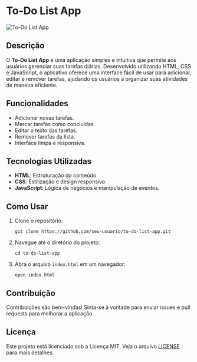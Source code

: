 
<body>
    <h1>To-Do List App</h1>
    <p><img src="link-para-imagem.png" alt="To-Do List App"></p>
    <h2>Descrição</h2>
    <p>O <strong>To-Do List App</strong> é uma aplicação simples e intuitiva que permite aos usuários gerenciar suas tarefas diárias. Desenvolvido utilizando HTML, CSS e JavaScript, o aplicativo oferece uma interface fácil de usar para adicionar, editar e remover tarefas, ajudando os usuários a organizar suas atividades de maneira eficiente.</p>

  <h2>Funcionalidades</h2>
    <ul>
        <li>Adicionar novas tarefas.</li>
        <li>Marcar tarefas como concluídas.</li>
        <li>Editar o texto das tarefas.</li>
        <li>Remover tarefas da lista.</li>
        <li>Interface limpa e responsiva.</li>
    </ul>

  <h2>Tecnologias Utilizadas</h2>
    <ul>
        <li><strong>HTML</strong>: Estruturação do conteúdo.</li>
        <li><strong>CSS</strong>: Estilização e design responsivo.</li>
        <li><strong>JavaScript</strong>: Lógica de negócios e manipulação de eventos.</li>
    </ul>

  <h2>Como Usar</h2>
    <ol>
        <li>Clone o repositório:
            <pre><code>git clone https://github.com/seu-usuario/to-do-list-app.git</code></pre>
        </li>
        <li>Navegue até o diretório do projeto:
            <pre><code>cd to-do-list-app</code></pre>
        </li>
        <li>Abra o arquivo <code>index.html</code> em um navegador:
            <pre><code>open index.html</code></pre>
        </li>
    </ol>

  <h2>Contribuição</h2>
    <p>Contribuições são bem-vindas! Sinta-se à vontade para enviar issues e pull requests para melhorar a aplicação.</p>

  <h2>Licença</h2>
    <p>Este projeto está licenciado sob a Licença MIT. Veja o arquivo <a href="LICENSE">LICENSE</a> para mais detalhes.</p>
</body>

